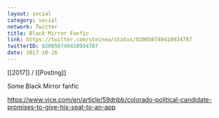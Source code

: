 ```yaml
---
layout: social
category: social
network: Twitter
title: Black Mirror Fanfic
link: https://twitter.com/steinea/status/920056749410934787
twitterID: 920056749410934787
date: 2017-10-16
---
```


[[2017]] / [[Posting]]

Some Black Mirror fanfic

<https://www.vice.com/en/article/59dnbb/colorado-political-candidate-promises-to-give-his-seat-to-an-app>
